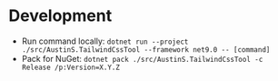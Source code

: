 # Development
- Run command locally: `dotnet run --project ./src/AustinS.TailwindCssTool --framework net9.0 -- [command]`
- Pack for NuGet: `dotnet pack ./src/AustinS.TailwindCssTool -c Release /p:Version=X.Y.Z`
